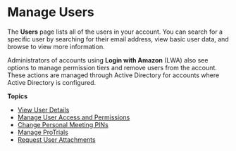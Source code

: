 # Manage Users<a name="manage-users"></a>

The **Users** page lists all of the users in your account\. You can search for a specific user by searching for their email address, view basic user data, and browse to view more information\. 

Administrators of accounts using **Login with Amazon** \(LWA\) also see options to manage permission tiers and remove users from the account\. These actions are managed through Active Directory for accounts where Active Directory is configured\. 

**Topics**
+ [View User Details](user-details.md)
+ [Manage User Access and Permissions](manage-access.md)
+ [Change Personal Meeting PINs](change-PINs.md)
+ [Manage ProTrials](manage-protrials.md)
+ [Request User Attachments](request-attachments.md)